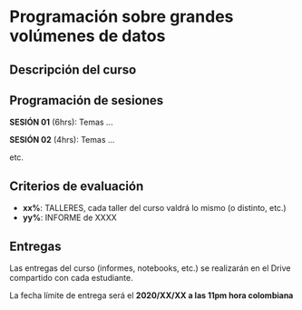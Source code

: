 # Programación sobre grandes volúmenes de datos 

## Descripción del curso

## Programación de sesiones

**SESIÓN 01** (6hrs): Temas ...

**SESIÓN 02** (4hrs): Temas ...

etc.

## Criterios de evaluación

- **xx%**: TALLERES, cada taller del curso valdrá lo mismo (o distinto, etc.)
- **yy%**: INFORME de XXXX

## Entregas

Las entregas del curso (informes, notebooks, etc.) se realizarán en el Drive compartido con cada estudiante.

La fecha límite de entrega será el **2020/XX/XX a las 11pm hora colombiana**
